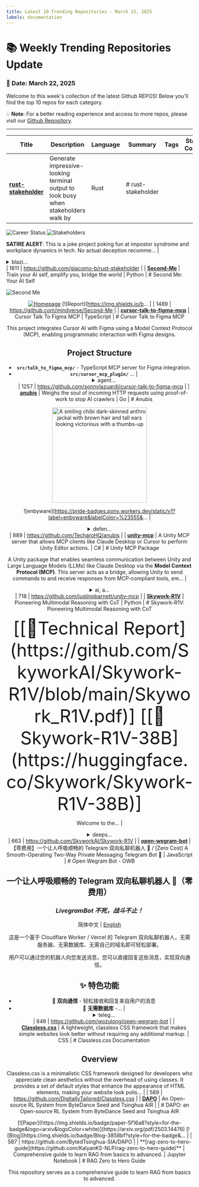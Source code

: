 ```yaml
---
title: Latest 10 Trending Repositories - March 22, 2025
labels: documentation
---
```

# 📚 Weekly Trending Repositories Update

### 📅 Date: March 22, 2025

Welcome to this week's collection of the latest Github REPOS! Below you'll find the top 10 repos for each category.

💡 **Note**: For a better reading experience and access to more repos, please visit our [Github Repository](https://github.com/marc-ko/daily-trending-repo).

---

| **Title** | **Description** | **Language** | **Summary** | **Tags** | **Stars Count** | **HTML URL** |
| --- | --- | --- | --- | --- | --- | --- |
| **[rust-stakeholder](https://github.com/giacomo-b/rust-stakeholder)** | Generate impressive-looking terminal output to look busy when stakeholders walk by | Rust | # rust-stakeholder

![Career Status](https://img.shields.io/badge/career-saved-success) ![Stakeholders](https://img.shields.io/badge/stakeholders-impressed-yellow)

**SATIRE ALERT**: This is a joke project poking fun at impostor syndrome and workplace dynamics in tech. No actual deception recomme... | <details><summary>blazi...</summary><p>blazingly-fast, meme, rust</p></details> | 1811 | https://github.com/giacomo-b/rust-stakeholder |
| **[Second-Me](https://github.com/mindverse/Second-Me)** | Train your AI self, amplify you, bridge the world | Python | # Second Me: Your AI Self

![Second Me](https://github.com/mindverse/Second-Me/blob/master/images/cover.png)

<div align="center">
  
[![Homepage](https://img.shields.io/badge/Second_Me-Homepage-blue?style=flat-square&logo=homebridge)](https://www.secondme.io/)
[![Report](https://img.shields.io/b... |  | 1489 | https://github.com/mindverse/Second-Me |
| **[cursor-talk-to-figma-mcp](https://github.com/sonnylazuardi/cursor-talk-to-figma-mcp)** | Cursor Talk To Figma MCP | TypeScript | # Cursor Talk to Figma MCP

This project integrates Cursor AI with Figma using a Model Context Protocol (MCP), enabling programmatic interaction with Figma designs.

## Project Structure

- **`src/talk_to_figma_mcp/`** - TypeScript MCP server for Figma integration.
- **`src/cursor_mcp_plugin/`** ... | <details><summary>agent...</summary><p>agent, agentic, agentic-ai, ai, cursor, design, figma, mcp</p></details> | 1257 | https://github.com/sonnylazuardi/cursor-talk-to-figma-mcp |
| **[anubis](https://github.com/TecharoHQ/anubis)** | Weighs the soul of incoming HTTP requests using proof-of-work to stop AI crawlers | Go | # Anubis

<center>
<img width=256 src="./cmd/anubis/static/img/happy.webp" alt="A smiling chibi dark-skinned anthro jackal with brown hair and tall ears looking victorious with a thumbs-up" />
</center>

![enbyware](https://pride-badges.pony.workers.dev/static/v1?label=enbyware&labelColor=%23555&... | <details><summary>defen...</summary><p>defense, security</p></details> | 889 | https://github.com/TecharoHQ/anubis |
| **[unity-mcp](https://github.com/justinpbarnett/unity-mcp)** | A Unity MCP server that allows MCP clients like Claude Desktop or Cursor to perform Unity Editor actions. | C# | # Unity MCP Package

A Unity package that enables seamless communication between Unity and Large Language Models (LLMs) like Claude Desktop via the **Model Context Protocol (MCP)**. This server acts as a bridge, allowing Unity to send commands to and receive responses from MCP-compliant tools, em... | <details><summary>ai, a...</summary><p>ai, ai-integration, mcp, unity</p></details> | 718 | https://github.com/justinpbarnett/unity-mcp |
| **[Skywork-R1V](https://github.com/SkyworkAI/Skywork-R1V)** | Pioneering Multimodal Reasoning with CoT | Python | # Skywork-R1V: Pioneering Multimodal Reasoning with CoT
<div align='center'> 
  <font size=7> 
    [[📖Technical Report](https://github.com/SkyworkAI/Skywork-R1V/blob/main/Skywork_R1V.pdf)] 
    [[🤗 Skywork-R1V-38B](https://huggingface.co/Skywork/Skywork-R1V-38B)] 
  </font>
</div>

Welcome to the... | <details><summary>deeps...</summary><p>deepseek-r1, llm, mllm</p></details> | 663 | https://github.com/SkyworkAI/Skywork-R1V |
| **[open-wegram-bot](https://github.com/wozulong/open-wegram-bot)** | 【零费用】一个让人呼吸顺畅的 Telegram 双向私聊机器人 🤖 / [Zero Cost] A Smooth-Operating Two-Way Private Messaging Telegram Bot 🤖  | JavaScript | # Open Wegram Bot - OWB
## 一个让人呼吸顺畅的 Telegram 双向私聊机器人 🤖（零费用）
### *LivegramBot 不死，战斗不止！*

简体中文 | [English](README_EN.md)

这是一个基于 Cloudflare Worker / Vercel 的 Telegram 双向私聊机器人，无需服务器、无需数据库、无需自己的域名即可轻松部署。

用户可以通过您的机器人向您发送消息，您可以直接回复这些消息，实现双向通信。

## ✨ 特色功能

- 🔄 **双向通信** - 轻松接收和回复来自用户的消息
- 💾 **无需数据库** -... | <details><summary>teleg...</summary><p>telegram, telegram-bot, telegram-bots</p></details> | 646 | https://github.com/wozulong/open-wegram-bot |
| **[Classless.css](https://github.com/DigitallyTailored/Classless.css)** | A lightweight, classless CSS framework that makes simple websites look better without requiring any additional markup. | CSS | # Classless.css Documentation

## Overview

Classless.css is a minimalistic CSS framework designed for developers who appreciate clean aesthetics without the overhead of using classes. It provides a set of default styles that enhance the appearance of HTML elements, making your website look polis... |  | 589 | https://github.com/DigitallyTailored/Classless.css |
| **[DAPO](https://github.com/BytedTsinghua-SIA/DAPO)** | An Open-source RL System from ByteDance Seed and Tsinghua AIR |  | # DAPO: an Open-source RL System from ByteDance Seed and Tsinghua AIR

<div align='center'>
[![Paper](https://img.shields.io/badge/paper-5f16a8?style=for-the-badge&logo=arxiv&logoColor=white)](https://arxiv.org/pdf/2503.14476)
[![Blog](https://img.shields.io/badge/Blog-3858bf?style=for-the-badge&... |  | 587 | https://github.com/BytedTsinghua-SIA/DAPO |
| **[rag-zero-to-hero-guide](https://github.com/KalyanKS-NLP/rag-zero-to-hero-guide)** | Comprehensive guide to learn RAG from basics to advanced.  | Jupyter Notebook | # RAG Zero to Hero Guide

This repository serves as a comprehensive guide to learn RAG from basics to advanced.

<p align="center">
  <a href="https://www.linkedin.com/in/kalyanksnlp/">
    <img src="https://custom-icon-badges.demolab.com/badge/Kalyan%20KS-0A66C2?logo=linkedin-white&logoColor=fff... | <details><summary>ai-en...</summary><p>ai-engineer, generative-ai, large-language-models, llm-engineer, llm-rag, llms, retrieval-augmented-generation</p></details> | 425 | https://github.com/KalyanKS-NLP/rag-zero-to-hero-guide |

